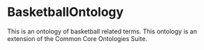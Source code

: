 # BasketballOntology
This is an ontology of basketball related terms. This ontology is an extension of the Common Core Ontologies Suite. 
